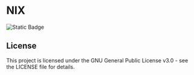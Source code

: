 # NIX

![Static Badge](https://img.shields.io/badge/NIX-CONIFG-036ffc?style=for-the-badge&logo=NixOS&labelColor=ffffff&color=036ffc)


## License

This project is licensed under the GNU General Public License v3.0 - see the LICENSE file for details.
